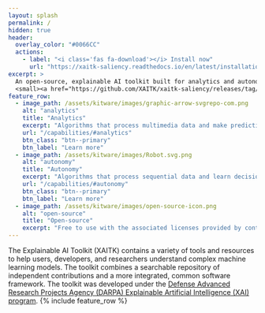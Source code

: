 ```yaml
---
layout: splash
permalink: /
hidden: true
header:
  overlay_color: "#0066CC"
  actions:
    - label: "<i class='fas fa-download'></i> Install now"
      url: "https://xaitk-saliency.readthedocs.io/en/latest/installation.html"
excerpt: >
  An open-source, explainable AI toolkit built for analytics and autonomy applications.<br />
  <small><a href="https://github.com/XAITK/xaitk-saliency/releases/tag/v0.6.1">Latest release v0.6.1</a></small>
feature_row:
  - image_path: /assets/kitware/images/graphic-arrow-svgrepo-com.png
    alt: "analytics"
    title: "Analytics"
    excerpt: "Algorithms that process multimedia data and make predictions including image classification."
    url: "/capabilities/#analytics"
    btn_class: "btn--primary"
    btn_label: "Learn more"
  - image_path: /assets/kitware/images/Robot.svg.png
    alt: "autonomy"
    title: "Autonomy"
    excerpt: "Algorithms that process sequential data and learn decision policies including reinforcement learning."
    url: "/capabilities/#autonomy"
    btn_class: "btn--primary"
    btn_label: "Learn more"
  - image_path: /assets/kitware/images/open-source-icon.png
    alt: "open-source"
    title: "Open-source"
    excerpt: "Free to use with the associated licenses provided by contributors."
---
```


The Explainable AI Toolkit (XAITK) contains a variety of tools and resources to help users, developers, and researchers understand complex machine learning models. The toolkit combines a searchable repository of independent contributions and a more integrated, common software framework. The toolkit was developed under the [Defense Advanced Research Projects Agency (DARPA) Explainable Artificial Intelligence (XAI) program](https://www.darpa.mil/program/explainable-artificial-intelligence).
{% include feature_row %}
